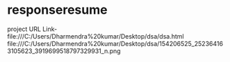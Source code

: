# responseresume
project URL Link- 
file:///C:/Users/Dharmendra%20kumar/Desktop/dsa/dsa.html
file:///C:/Users/Dharmendra%20kumar/Desktop/dsa/154206525_252364163105623_3919699518797329931_n.png
